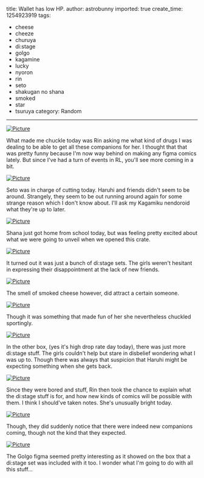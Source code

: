 title: Wallet has low HP.
author: astrobunny
imported: true
create_time: 1254923919
tags:
- cheese
- cheeze
- churuya
- di:stage
- golgo
- kagamine
- lucky
- nyoron
- rin
- seto
- shakugan no shana
- smoked
- star
- tsuruya
category: Random
---
 [![](wp-uploads/2009/10/wpid-DSC_0089--500x332.jpg "Picture")](/images/wp-uploads/2009/10/wpid-DSC_0089-.JPG)  
  
What made me chuckle today was Rin asking me what kind of drugs I was dealing to be able to get all these companions for her. I thought that that was pretty funny because I'm now way behind on making any figma comics lately. But since I've had a turn of events in RL, you'll see more coming in a bit.  
<!--more-->  
 [![](wp-uploads/2009/10/wpid-DSC_0092--500x332.jpg "Picture")](/images/wp-uploads/2009/10/wpid-DSC_0092-.JPG)  
  
Seto was in charge of cutting today. Haruhi and friends didn't seem to be around. Strangely, they seem to be out running around again for some strange reason which I don't know about. I'll ask my Kagamiku nendoroid what they're up to later.  
  
 [![](wp-uploads/2009/10/wpid-DSC_0094--500x332.jpg "Picture")](/images/wp-uploads/2009/10/wpid-DSC_0094-.JPG)  
  
Shana just got home from school today, but was feeling pretty excited about what we were going to unveil when we opened this crate.  
  
 [![](wp-uploads/2009/10/wpid-DSC_0095--500x332.jpg "Picture")](/images/wp-uploads/2009/10/wpid-DSC_0095-.JPG)  
  
It turned out it was just a bunch of di:stage sets. The girls weren't hesitant in expressing their disappointment at the lack of new friends.  
  
 [![](wp-uploads/2009/10/wpid-DSC_0102--500x332.jpg "Picture")](/images/wp-uploads/2009/10/wpid-DSC_0102-.JPG)  
  
The smell of smoked cheese however, did attract a certain someone.  
  
 [![](wp-uploads/2009/10/wpid-DSC_0104--500x332.jpg "Picture")](/images/wp-uploads/2009/10/wpid-DSC_0104-.JPG)  
  
Though it was something that made fun of her she nevertheless chuckled sportingly.  
  
 [![](wp-uploads/2009/10/wpid-DSC_0107--500x332.jpg "Picture")](/images/wp-uploads/2009/10/wpid-DSC_0107-.JPG)  
  
In the other box, (yes it's high drop rate day today), there was just more di:stage stuff. The girls couldn't help but stare in disbelief wondering what I was up to. Though there was always that suspicion that Haruhi might be expecting something when she gets back.  
  
 [![](wp-uploads/2009/10/wpid-DSC_0109--500x332.jpg "Picture")](/images/wp-uploads/2009/10/wpid-DSC_0109-.JPG)  
  
Since they were bored and stuff, Rin then took the chance to explain what the di:stage stuff is for, and how new kinds of comics will be possible with them. I think I should've taken notes. She's unusually bright today.  
  
 [![](wp-uploads/2009/10/wpid-DSC_0139--500x332.jpg "Picture")](/images/wp-uploads/2009/10/wpid-DSC_0139-.JPG)  
  
Though, they did suddenly notice that there were indeed new companions coming, though not the kind that they expected.  
  
 [![](wp-uploads/2009/10/wpid-DSC_0118--500x332.jpg "Picture")](/images/wp-uploads/2009/10/wpid-DSC_0118-.JPG)  
  
The Golgo figma seemed pretty interesting as it showed on the box that a di:stage set was included with it too. I wonder what I'm going to do with all this stuff...